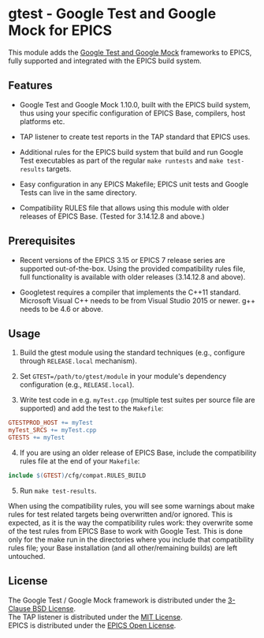 # gtest - Google Test and Google Mock for EPICS
This module adds the [Google Test and Google Mock][googletest]
frameworks to EPICS, fully supported and integrated with the EPICS
build system.

## Features

- Google Test and Google Mock 1.10.0, built with the EPICS build
system, thus using your specific configuration of EPICS Base,
compilers, host platforms etc.

- TAP listener to create test reports in the TAP standard that
EPICS uses.

- Additional rules for the EPICS build system that build and run
Google Test executables as part of the regular `make runtests` and
`make test-results` targets.

- Easy configuration in any EPICS Makefile;
EPICS unit tests and Google Tests can live in the same directory.

- Compatibility RULES file that allows using this module with older
releases of EPICS Base. (Tested for 3.14.12.8 and above.)

## Prerequisites

- Recent versions of the EPICS 3.15 or EPICS 7 release series are
supported out-of-the-box. Using the provided compatibility rules
file, full functionality is available with older releases
(3.14.12.8 and above).

- Googletest requires a compiler that implements the C++11 standard. \
Microsoft Visual C++ needs to be from Visual Studio 2015 or newer.
g++ needs to be 4.6 or above.

## Usage

1. Build the gtest module using the standard techniques (e.g.,
configure through `RELEASE.local` mechanism).

2. Set `GTEST=/path/to/gtest/module` in your module's dependency
configuration (e.g., `RELEASE.local`).

3. Write test code in e.g. `myTest.cpp` (multiple test suites per
source file are supported) and add the test to the `Makefile`:

```makefile
GTESTPROD_HOST += myTest
myTest_SRCS += myTest.cpp
GTESTS += myTest
```

4. If you are using an older release of EPICS Base, include the
compatibility rules file at the end of your `Makefile`:

```makefile
include $(GTEST)/cfg/compat.RULES_BUILD
```

5. Run `make test-results`.

When using the compatibility rules, you will see some warnings about
make rules for test related targets being overwritten and/or ignored.
This is expected, as it is the way the compatibility rules work:
they overwrite some of the test rules from EPICS Base to work with
Google Test. This is done only for the make run in the directories
where you include that compatibility rules file;
your Base installation (and all other/remaining builds) are left
untouched.

## License

The Google Test / Google Mock framework is distributed under the
[3-Clause BSD License][license.bsd]. \
The TAP listener is distributed under the [MIT License][license.mit]. \
EPICS is distributed under the [EPICS Open License][license.epics].

<!-- Links -->

[googletest]: https://github.com/google/googletest

[license.bsd]: https://opensource.org/licenses/BSD-3-Clause
[license.mit]: https://opensource.org/licenses/MIT
[license.epics]: https://epics-controls.org/epics-open-license
